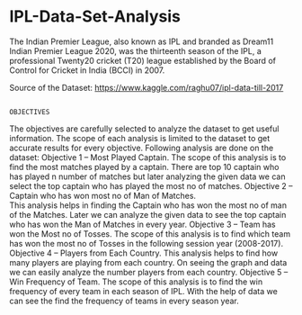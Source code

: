 # IPL-Data-Set-Analysis
The  Indian Premier League, also known as IPL  and branded as Dream11 Indian Premier League 2020, was the thirteenth season of the IPL, a professional Twenty20 cricket (T20) 
league established by the Board of Control for Cricket in India (BCCI) in 2007.

Source of the Dataset:
https://www.kaggle.com/raghu07/ipl-data-till-2017
                                                                        
                                                                        OBJECTIVES
The objectives are carefully selected to analyze the dataset to get useful information. The scope of each analysis is limited to the dataset to get accurate results for every
objective. 
Following analysis are done on the dataset:
                                                               Objective 1 – Most Played Captain. 
The scope of this analysis is to find the most matches played by a captain. There are top 10 captain who has played n number of matches but later analyzing the given data we 
can select the top captain who has played the most no of matches. 
                                                               Objective 2 – Captain who has won most no of Man of Matches.  
This analysis helps in finding the Captain who has won the most no of man of the Matches. Later we can analyze the given data to see the top captain who has won the Man of 
Matches in every year. 
                                                               Objective 3 –  Team has won the  Most no of Tosses.
The scope of this analysis is to find which team has won the most no of Tosses in the following session year (2008-2017). 
                                                               Objective 4 – Players from Each Country. 
This analysis helps to find how many players are playing from each country. On seeing the graph and data we can easily analyze the number players from each country. 
                                                               Objective 5 –  Win Frequency of Team. 
The scope of this analysis is to find  the win frequency of every team in each season of IPL. With the help of data we can see the find the frequency of teams in every season year. 
